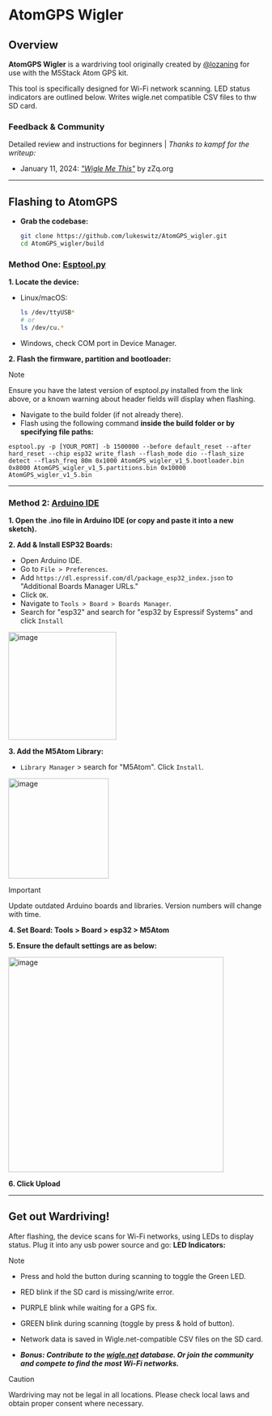 # AtomGPS Wigler

## Overview
**AtomGPS Wigler** is a wardriving tool originally created by [@lozaning](https://github.com/lozaning) for use with the M5Stack Atom GPS kit.

This tool is specifically designed for Wi-Fi network scanning. LED status indicators are outlined below. Writes wigle.net compatible CSV files to thw SD card.

### Feedback & Community

Detailed review and instructions for beginners | *Thanks to kampf for the writeup:*
- January 11, 2024: *["Wigle Me This"](https://zzq.org/?p=221)* by zZq.org
---

## Flashing to AtomGPS
- **Grab the codebase:**
    ```bash
    git clone https://github.com/lukeswitz/AtomGPS_wigler.git
    cd AtomGPS_wigler/build
    ```

### Method One: [Esptool.py](https://docs.espressif.com/projects/esptool/en/latest/esp32/)

**1. Locate the device:**
   - Linux/macOS:
     ```bash
     ls /dev/ttyUSB*
     # or
     ls /dev/cu.*
     ```
   - Windows, check COM port in Device Manager.

**2. Flash the firmware, partition and bootloader:**

> [!NOTE]
> Ensure you have the latest version of esptool.py installed from the link above, or a known warning about header fields will display when flashing.

  - Navigate to the build folder (if not already there).   
  - Flash using the following command **inside the build folder or by specifying file paths:**

`esptool.py -p [YOUR_PORT] -b 1500000 --before default_reset --after hard_reset --chip esp32 write_flash --flash_mode dio --flash_size detect --flash_freq 80m 0x1000 AtomGPS_wigler_v1_5.bootloader.bin 0x8000 AtomGPS_wigler_v1_5.partitions.bin 0x10000 AtomGPS_wigler_v1_5.bin`

---

### Method 2: [Arduino IDE](https://www.arduino.cc/en/software)

**1. Open **the .ino file** in Arduino IDE (or copy and paste it into a new sketch).**

**2. Add & Install ESP32 Boards:**
   
   -  Open Arduino IDE.
   -  Go to `File > Preferences`.
   -  Add `https://dl.espressif.com/dl/package_esp32_index.json` to "Additional Boards Manager URLs."
   -  Click `OK`.
   -  Navigate to `Tools > Board > Boards Manager`.
   -  Search for "esp32" and search for "esp32 by Espressif Systems" and  click `Install`

   <img width="213" alt="image" src="https://github.com/lukeswitz/AtomGPS_wigler/assets/10099969/8b1c22f6-5721-4fad-b9e6-9464a8fe70e2">


**3. Add the M5Atom Library:**
   - `Library Manager` > search for "M5Atom". Click `Install`. 

   <img width="198" alt="image" src="https://github.com/lukeswitz/AtomGPS_wigler/assets/10099969/949ed242-9b43-44ed-a2fe-160cadb20d3d">


> [!IMPORTANT]
> Update outdated Arduino boards and libraries. Version numbers will change with time.

**4. Set Board: Tools > Board > esp32 > M5Atom**

**5. Ensure the default settings are as below:**

<img width="425" alt="image" src="https://github.com/lukeswitz/AtomGPS_wigler/assets/10099969/c9a7ffc9-69f1-44ad-92a2-acf64e64c0bf">

**6. Click Upload**

---

## Get out Wardriving!

After flashing, the device scans for Wi-Fi networks, using LEDs to display status. Plug it into any usb power source and go:
**LED Indicators:**
> [!NOTE]  
>- Press and hold the button during scanning to toggle the Green LED.
- RED blink if the SD card is missing/write error.
- PURPLE blink while waiting for a GPS fix.
- GREEN blink during scanning (toggle by press & hold of button).
    
- Network data is saved in Wigle.net-compatible CSV files on the SD card. 
- ***Bonus: Contribute to the [wigle.net](https://wigle.net) database. Or join the community and compete to find the most Wi-Fi networks.***

> [!CAUTION]
> Wardriving may not be legal in all locations. Please check local laws and obtain proper consent where necessary.
